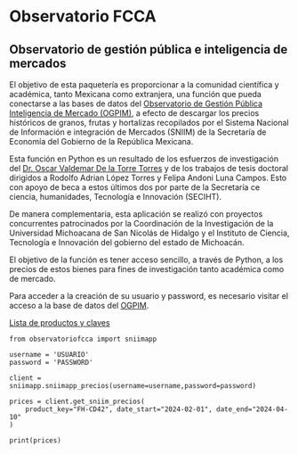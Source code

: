 # Observatorio FCCA

## Observatorio de gestión pública e inteligencia de mercados


El objetivo de esta paquetería es proporcionar a la comunidad científica y académica, tanto Mexicana como extranjera, una función que pueda conectarse a las bases de datos del [Observatorio de Gestión Pública Inteligencia de Mercado (OGPIM)](https://sites.google.com/umich.mx/observatoriofcca/inicio?authuser=0), a efecto de descargar los precios históricos de granos, frutas y hortalizas recopilados por el Sistema Nacional de Información e integración de Mercados (SNIIM) de la Secretaría de Economía del Gobierno de la República Mexicana.

Esta función en Python es un resultado de los esfuerzos de investigación del [Dr. Oscar Valdemar De la Torre Torres](https://oscardelatorretorres.com) y de los trabajos de tesis doctoral dirigidos a Rodolfo Adrian López Torres y Felipa Andoni Luna Campos. Esto con apoyo de beca a estos últimos dos por parte de la Secretaría ce ciencia, humanidades, Tecnología e Innovación (SECIHT).

De manera complementaria, esta aplicación se realizó con proyectos concurrentes patrocinados por la Coordinación de la Investigación de la Universidad Michoacana de San Nicolás de Hidalgo y el Instituto de Ciencia, Tecnología e Innovación del gobierno del estado de Michoacán.

El objetivo de la función es tener acceso sencillo, a través de Python, a los precios de estos bienes para fines de investigación tanto académica como de mercado.

Para acceder a la creación de su usuario y password, es necesario visitar el acceso a la base de datos del [OGPIM](https://app1.observatorio-fcca-umich.com/web/login).

[Lista de productos y claves](https://app1.observatorio-fcca-umich.com/api/get_sniim_productos)

```
from observatoriofcca import sniimapp

username = 'USUARIO'   
password = 'PASSWORD'  

client = sniimapp.sniimapp_precios(username=username,password=password)

prices = client.get_sniim_precios(
    product_key="FH-CD42", date_start="2024-02-01", date_end="2024-04-10"
)

print(prices)

```
